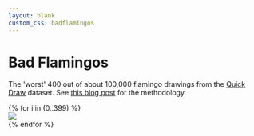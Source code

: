 ```yaml
---
layout: blank
custom_css: badflamingos
---
```



<div class="gallery">
    <h1>Bad Flamingos</h1>
    <p>The 'worst' 400 out of about 100,000 flamingo drawings from the <a href="https://github.com/googlecreativelab/quickdraw-dataset">Quick Draw</a> dataset. See <a href="/blog/bad_flamingos">this blog post</a> for the methodology.</p>
    {% for i in (0..399) %}
        <div class="col-xs-4 col-md-3">
            <img src="/assets/quickdraw/svgs/single/flamingo_bottom_ppxnorm_{{ i }}.svg">
        </div>
    {% endfor %}
</div>
